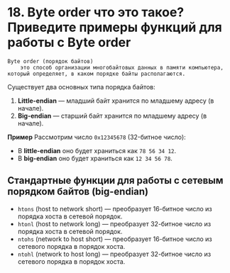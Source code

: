 # 18. Byte order что это такое? Приведите примеры функций для работы с Byte order

```{glossary}
Byte order (порядок байтов)
    это способ организации многобайтовых данных в памяти компьютера, который определяет, в каком порядке байты располагаются.
```

Существует два основных типа порядка байтов:

1. **Little-endian** — младший байт хранится по младшему адресу (в начале).
2. **Big-endian** — старший байт хранится по младшему адресу (в начале).

**Пример**
Рассмотрим число `0x12345678` (32-битное число):

- В **little-endian** оно будет храниться как `78 56 34 12`.
- В **big-endian** оно будет храниться как `12 34 56 78`.

## Стандартные функции для работы с сетевым порядком байтов (big-endian)

- `htons` (host to network short) — преобразует 16-битное число из порядка хоста в сетевой порядок.
- `htonl` (host to network long) — преобразует 32-битное число из порядка хоста в сетевой порядок.
- `ntohs` (network to host short) — преобразует 16-битное число из сетевого порядка в порядок хоста.
- `ntohl` (network to host long) — преобразует 32-битное число из сетевого порядка в порядок хоста.
